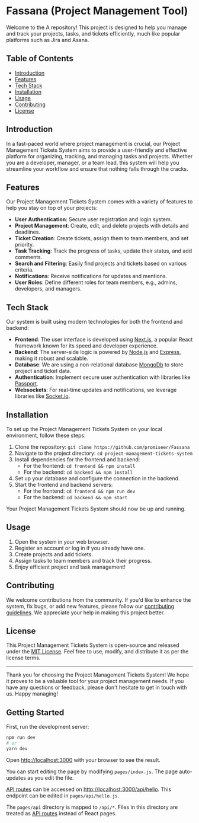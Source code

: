 # Fassana (Project Management Tool)

Welcome to the A repository! This project is designed to help you manage and track your projects, tasks, and tickets efficiently, much like popular platforms such as Jira and Asana.

## Table of Contents

- [Introduction](#introduction)
- [Features](#features)
- [Tech Stack](#tech-stack)
- [Installation](#installation)
- [Usage](#usage)
- [Contributing](#contributing)
- [License](#license)

## Introduction

In a fast-paced world where project management is crucial, our Project Management Tickets System aims to provide a user-friendly and effective platform for organizing, tracking, and managing tasks and projects. Whether you are a developer, manager, or a team lead, this system will help you streamline your workflow and ensure that nothing falls through the cracks.

## Features

Our Project Management Tickets System comes with a variety of features to help you stay on top of your projects:

- **User Authentication**: Secure user registration and login system.
- **Project Management**: Create, edit, and delete projects with details and deadlines.
- **Ticket Creation**: Create tickets, assign them to team members, and set priority.
- **Task Tracking**: Track the progress of tasks, update their status, and add comments.
- **Search and Filtering**: Easily find projects and tickets based on various criteria.
- **Notifications**: Receive notifications for updates and mentions.
- **User Roles**: Define different roles for team members, e.g., admins, developers, and managers.

## Tech Stack

Our system is built using modern technologies for both the frontend and backend:

- **Frontend**: The user interface is developed using [Next.js](https://nextjs.org/), a popular React framework known for its speed and developer experience.
- **Backend**: The server-side logic is powered by [Node.js](https://nodejs.org/) and [Express](https://expressjs.com/), making it robust and scalable.
- **Database**: We are using a non-relational database [MongoDb](https://www.mongodb.com/) to store project and ticket data.
- **Authentication**: Implement secure user authentication with libraries like [Passport](http://www.passportjs.org/).
- **Websockets**: For real-time updates and notifications, we leverage libraries like [Socket.io](https://socket.io/).

## Installation

To set up the Project Management Tickets System on your local environment, follow these steps:

1. Clone the repository: `git clone https://github.com/promiseer/Fassana`
2. Navigate to the project directory: `cd project-management-tickets-system`
3. Install dependencies for the frontend and backend: 
   - For the frontend: `cd frontend && npm install`
   - For the backend: `cd backend && npm install`
4. Set up your database and configure the connection in the backend.
5. Start the frontend and backend servers:
   - For the frontend: `cd frontend && npm run dev`
   - For the backend: `cd backend && npm start`

Your Project Management Tickets System should now be up and running.

## Usage

1. Open the system in your web browser.
2. Register an account or log in if you already have one.
3. Create projects and add tickets.
4. Assign tasks to team members and track their progress.
5. Enjoy efficient project and task management!

## Contributing

We welcome contributions from the community. If you'd like to enhance the system, fix bugs, or add new features, please follow our [contributing guidelines](CONTRIBUTING.md). We appreciate your help in making this project better.

## License

This Project Management Tickets System is open-source and released under the [MIT License](LICENSE). Feel free to use, modify, and distribute it as per the license terms.

---

Thank you for choosing the Project Management Tickets System! We hope it proves to be a valuable tool for your project management needs. If you have any questions or feedback, please don't hesitate to get in touch with us. Happy managing!


## Getting Started

First, run the development server:

```bash
npm run dev
# or
yarn dev
```

Open [http://localhost:3000](http://localhost:3000) with your browser to see the result.

You can start editing the page by modifying `pages/index.js`. The page auto-updates as you edit the file.

[API routes](https://nextjs.org/docs/api-routes/introduction) can be accessed on [http://localhost:3000/api/hello](http://localhost:3000/api/hello). This endpoint can be edited in `pages/api/hello.js`.

The `pages/api` directory is mapped to `/api/*`. Files in this directory are treated as [API routes](https://nextjs.org/docs/api-routes/introduction) instead of React pages.
